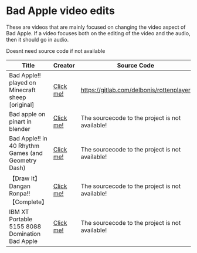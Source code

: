 # Bad Apple video edits

These are videos that are mainly focused on changing the video aspect of Bad Apple. If a video focuses both on the editing of the video and the audio, then it should go in audio.

Doesnt need source code if not available

| Title             | Creator                     | Source Code                                  | Video       |
| ----------------- | --------------------------- | -------------------------------------------- | ----------- |
| Bad Apple!! played on Minecraft sheep [original] | [Click me!](https://www.youtube.com/channel/UCVP-0ePDBxeNemne0zAFZkg) | https://gitlab.com/delbonis/rottenplayer | [Click me!](https://www.youtube.com/watch?v=tO6sfku_1b8) |
| Bad apple on pinart in blender | [Click me!](https://www.youtube.com/channel/UCe64J6qUnpCjqL_yv-NvVuA) | The sourcecode to the project is not available! | [Click me!](https://www.youtube.com/watch?v=LosOIFUJKu8) |
| Bad Apple!! in 40 Rhythm Games (and Geometry Dash) | [Click me!](https://www.youtube.com/channel/UCg7xTb3vlPbOBpYhh_v3tpQ) | The sourcecode to the project is not available! | [Click me!](https://www.youtube.com/watch?v=4tQYA03Qcag) |
| 【Draw It】Dangan Ronpa!!【Complete】 | [Click me!](https://www.nicovideo.jp/user/1585977) | The sourcecode to the project is not available! | [Click me!](https://www.nicovideo.jp/watch/sm23159930) |
| IBM XT Portable 5155 8088 Domination Bad Apple | [Click me!](https://www.youtube.com/channel/UC9fHGi6wKHnPTnyxdicDwfg) | The sourcecode to the project is not available! | [Click me!](https://www.youtube.com/watch?v=E0h8BUUboP0) |